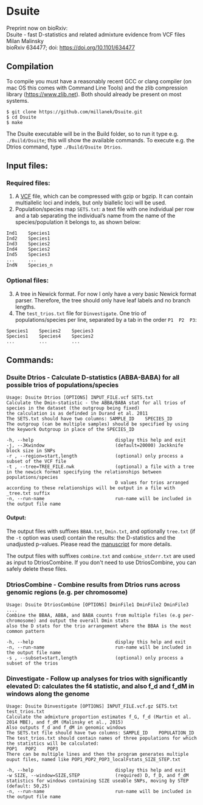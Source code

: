 #  Dsuite
Preprint now on bioRxiv:  
Dsuite - fast D-statistics and related admixture evidence from VCF files  
Milan Malinsky  
bioRxiv 634477; doi: https://doi.org/10.1101/634477

## Compilation

To compile you must have a reasonably recent GCC or clang compiler (on mac OS this comes with Command Line Tools) and the zlib compression library (https://www.zlib.net). Both should already be present on most systems. 


```console
$ git clone https://github.com/millanek/Dsuite.git
$ cd Dsuite
$ make
```

The Dsuite executable will be in the Build folder, so to run it type e.g. `./Build/Dsuite`; this will show the available commands. To execute e.g. the Dtrios command, type `./Build/Dsuite Dtrios`.

## Input files:
### Required files:
1. A [VCF](http://www.internationalgenome.org/wiki/Analysis/Variant%20Call%20Format/vcf-variant-call-format-version-40/) file, which can be compressed with gzip or bgzip. It can contain multiallelic loci and indels, but only biallelic loci will be used.
2. Population/species map `SETS.txt`: a text file with one individual per row and a tab separating the individual’s name from the name of the species/population it belongs to, as shown below:
```
Ind1    Species1
Ind2    Species1
Ind3    Species2
Ind4    Species2
Ind5    Species3
...     ...
IndN    Species_n
```
### Optional files:
3. A tree in Newick format. For now I only have a very basic Newick format parser. Therefore, the tree should only have leaf labels and no branch lengths.
4. The `test_trios.txt` file for `Dinvestigate`. One trio of populations/species per line, separated by a tab in the order `P1  P2  P3`:
```
Species1    Species2    Species3
Species1    Species4    Species2
...         ...         ...
```
## Commands:
### Dsuite Dtrios - Calculate D-statistics (ABBA-BABA) for all possible trios of populations/species
```
Usage: Dsuite Dtrios [OPTIONS] INPUT_FILE.vcf SETS.txt
Calculate the Dmin-statistic - the ABBA/BABA stat for all trios of species in the dataset (the outgroup being fixed)
the calculation is as definded in Durand et al. 2011
The SETS.txt should have two columns: SAMPLE_ID    SPECIES_ID
The outgroup (can be multiple samples) should be specified by using the keywork Outgroup in place of the SPECIES_ID

-h, --help                              display this help and exit
-j, --JKwindow                          (default=20000) Jackknife block size in SNPs
-r , --region=start,length              (optional) only process a subset of the VCF file
-t , --tree=TREE_FILE.nwk               (optional) a file with a tree in the newick format specifying the relationships between populations/species
                                        D values for trios arranged according to these relationships will be output in a file with _tree.txt suffix
-n, --run-name                          run-name will be included in the output file name
```
#### Output:
The output files with suffixes  `BBAA.txt`, `Dmin.txt`, and optionally `tree.txt` (if the `-t` option was used) contain the results: the D-statistics and the unadjusted p-values. Please read the [manuscript](https://www.biorxiv.org/content/biorxiv/early/2019/05/10/634477.full.pdf) for more details. 

The output files with suffixes  `combine.txt` and  `combine_stderr.txt` are used as input to DtriosCombine. If you don't need to use DtriosCombine, you can safely delete these files.

### DtriosCombine - Combine results from Dtrios runs across genomic regions (e.g. per chromosome)
```
Usage: Dsuite DtriosCombine [OPTIONS] DminFile1 DminFile2 DminFile3 ....
Combine the BBAA, ABBA, and BABA counts from multiple files (e.g per-chromosome) and output the overall Dmin stats
also the D stats for the trio arrangement where the BBAA is the most common pattern

-h, --help                              display this help and exit
-n, --run-name                          run-name will be included in the output file name
-s , --subset=start,length              (optional) only process a subset of the trios
```
###  Dinvestigate - Follow up analyses for trios with significantly elevated D: calculates the f4 statistic, and also f_d and f_dM in windows along the genome
```
Usage: Dsuite Dinvestigate [OPTIONS] INPUT_FILE.vcf.gz SETS.txt test_trios.txt
Calculate the admixture proportion estimates f_G, f_d (Martin et al. 2014 MBE), and f_dM (Malinsky et al., 2015)
Also outputs f_d and f_dM in genomic windows
The SETS.txt file should have two columns: SAMPLE_ID    POPULATION_ID
The test_trios.txt should contain names of three populations for which the statistics will be calculated:
POP1   POP2    POP3
There can be multiple lines and then the program generates multiple ouput files, named like POP1_POP2_POP3_localFstats_SIZE_STEP.txt

-h, --help                              display this help and exit
-w SIZE, --window=SIZE,STEP             (required) D, f_D, and f_dM statistics for windows containing SIZE useable SNPs, moving by STEP (default: 50,25)
-n, --run-name                          run-name will be included in the output file name
```

